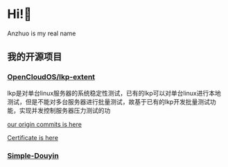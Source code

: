 # Hi!👋
Anzhuo is my real name
<!--
**Alexanzhuo/Alexanzhuo** is a ✨ _special_ ✨ repository because its `README.md` (this file) appears on your GitHub profile.

Here are some ideas to get you started:

- 🔭 I’m currently working on ...
- 🌱 I’m currently learning ...
- 👯 I’m looking to collaborate on ...
- 🤔 I’m looking for help with ...
- 💬 Ask me about ...
- 📫 How to reach me: ...
- 😄 Pronouns: ...
- ⚡ Fun fact: ...
-->

## 我的开源项目
### [OpenCloudOS/lkp-extent](https://github.com/OpenCloudOS/lkp-extent)
lkp是对单台linux服务器的系统稳定性测试，已有的lkp可以对单台linux进行本地测试，但是不能对多台服务器进行批量测试，故基于已有的lkp开发批量测试功能，实现并发控制服务器压力测试的功

[our origin commits is here](https://github.com/BIGWJZ/lkp-extent/commits/main?after=b5de77a8754b4544e9a75cf08ea037099fd8d2ab+104&branch=main&qualified_name=refs%2Fheads%2Fmain)

[Certificate is here](https://github.com/Alexanzhuo/Alexanzhuo/blob/main/%E5%BC%80%E6%BA%90%E8%B4%A1%E7%8C%AE%E8%80%85.jpg)

### [Simple-Douyin](https://github.com/RexYPX/Simple-Douyin)

